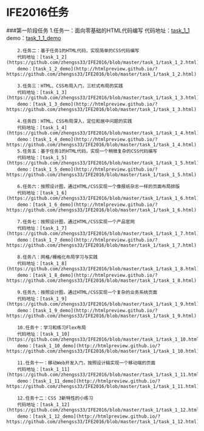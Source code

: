 # IFE2016任务

###第一阶段任务
        1.任务一：面向零基础的HTML代码编写
        代码地址：[task_1_1](https://github.com/zhengss33/IFE2016/blob/master/task_1_1.html)
        demo：[task_1_1_demo](http://htmlpreview.github.io/?https://github.com/zhengss33/IFE2016/blob/master/task_1_1.html)
        
        2.任务二：基于任务1的HTML代码，实现简单的CSS代码编写
        代码地址：[task_1_2](https://github.com/zhengss33/IFE2016/blob/master/task_1/task_1_2.html)
        demo：[task_1_2_demo](http://htmlpreview.github.io/?https://github.com/zhengss33/IFE2016/blob/master/task_1/task_1_2.html)
        
        3.任务三：HTML、CSS布局入门，三栏式布局的实践
        代码地址：[task_1_3](https://github.com/zhengss33/IFE2016/blob/master/task_1/task_1_3.html)
        demo：[task_1_3_demo](http://htmlpreview.github.io/?https://github.com/zhengss33/IFE2016/blob/master/task_1/task_1_3.html)
        
        4.任务四：HTML、CSS布局深入，定位和居中问题的实践
        代码地址：[task_1_4](https://github.com/zhengss33/IFE2016/blob/master/task_1/task_1_4.html)
        demo：[task_1_4_demo](http://htmlpreview.github.io/?https://github.com/zhengss33/IFE2016/blob/master/task_1/task_1_4.html)
        5.任务五：基于任务1的HTML代码，实现一个稍微复杂的CSS代码编写
        代码地址：[task_1_5](https://github.com/zhengss33/IFE2016/blob/master/task_1/task_1_5.html)
        demo：[task_1_5_demo](http://htmlpreview.github.io/?https://github.com/zhengss33/IFE2016/blob/master/task_1/task_1_5.html)
        
        6.任务六：按照设计图，通过HTML/CSS实现一个像报纸杂志一样的页面布局排版
        代码地址：[task_1_6](https://github.com/zhengss33/IFE2016/blob/master/task_1/task_1_6.html)
        demo：[task_1_6_demo](http://htmlpreview.github.io/?https://github.com/zhengss33/IFE2016/blob/master/task_1/task_1_6.html)
        
        7.任务七：按照设计图，通过HTML/CSS实现一个产品官网
        代码地址：[task_1_7](https://github.com/zhengss33/IFE2016/blob/master/task_1/task_1_7.html)
        demo：[task_1_7_demo](http://htmlpreview.github.io/?https://github.com/zhengss33/IFE2016/blob/master/task_1/task_1_7.html)
        
        8.任务八：网格/栅格化布局学习与实践
        代码地址：[task_1_8](https://github.com/zhengss33/IFE2016/blob/master/task_1/task_1_8.html)
        demo：[task_1_8_demo](http://htmlpreview.github.io/?https://github.com/zhengss33/IFE2016/blob/master/task_1/task_1_8.html)
        
        9.任务九：按照设计图，通过HTML/CSS实现一个复杂的业务系统页面
        代码地址：[task_1_9](https://github.com/zhengss33/IFE2016/blob/master/task_1/task_1_9.html)
        demo：[task_1_9_demo](http://htmlpreview.github.io/?https://github.com/zhengss33/IFE2016/blob/master/task_1/task_1_9.html)
        
        10.任务十：学习和练习Flex布局
        代码地址：[task_1_10](https://github.com/zhengss33/IFE2016/blob/master/task_1/task_1_10.html)
        demo：[task_1_10_demo](http://htmlpreview.github.io/?https://github.com/zhengss33/IFE2016/blob/master/task_1/task_1_10.html)
        
        11.任务十一：移动Web开发入门，按照设计稿实现一个移动端的页面
        代码地址：[task_1_11](https://github.com/zhengss33/IFE2016/blob/master/task_1/task_1_11.html)
        demo：[task_1_11_demo](http://htmlpreview.github.io/?https://github.com/zhengss33/IFE2016/blob/master/task_1/task_1_11.html)
        
        12.任务十二：CSS 3新特性的小练习
        代码地址：[task_1_12](https://github.com/zhengss33/IFE2016/blob/master/task_1/task_1_12.html)
        demo：[task_1_12_demo](http://htmlpreview.github.io/?https://github.com/zhengss33/IFE2016/blob/master/task_1/task_1_12.html)
